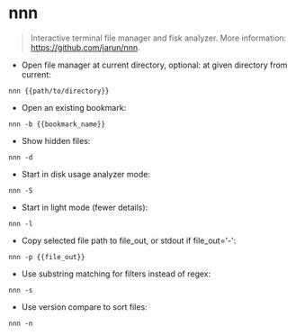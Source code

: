 # nnn

> Interactive terminal file manager and fisk analyzer.
> More information: <https://github.com/jarun/nnn>.

- Open file manager at current directory, optional: at given directory from current:

`nnn {{path/to/directory}}`

- Open an existing bookmark:

`nnn -b {{bookmark_name}}`

- Show hidden files:

`nnn -d`

- Start in disk usage analyzer mode:

`nnn -S`

- Start in light mode (fewer details):

`nnn -l`

- Copy selected file path to file_out, or stdout if file_out='-':

`nnn -p {{file_out}}`

- Use substring matching for filters instead of regex:

`nnn -s`

- Use version compare to sort files:

`nnn -n`
